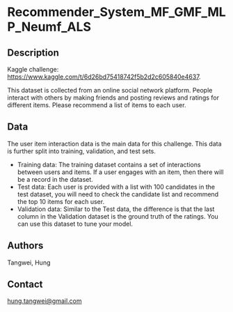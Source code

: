 # Recommender_System_MF_GMF_MLP_Neumf_ALS

## Description
Kaggle challenge: https://www.kaggle.com/t/6d26bd75418742f5b2d2c605840e4637.

This dataset is collected from an online social network platform. People interact with others by making friends and posting reviews and ratings for different items. Please recommend a list of items to each user.

## Data
The user item interaction data is the main data for this challenge. This data is further split into training, validation, and test sets.
- Training data: The training dataset contains a set of interactions between users and items. If a user engages with an item, then there will be a record in the dataset.
- Test data: Each user is provided with a list with 100 candidates in the test dataset, you will need to check the candidate list and recommend the top 10 items for each user.
- Validation data: Similar to the Test data, the difference is that the last column in the Validation dataset is the ground truth of the ratings. You can use this dataset to tune your model.

## Authors

Tangwei, Hung

## Contact
hung.tangwei@gmail.com
